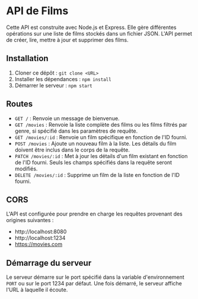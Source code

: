 # API de Films

Cette API est construite avec Node.js et Express. Elle gère différentes opérations sur une liste de films stockés dans un fichier JSON. L'API permet de créer, lire, mettre à jour et supprimer des films.

## Installation

1. Cloner ce dépôt : `git clone <URL>`
2. Installer les dépendances : `npm install`
3. Démarrer le serveur : `npm start`

## Routes

- `GET /` : Renvoie un message de bienvenue.
- `GET /movies` : Renvoie la liste complète des films ou les films filtrés par genre, si spécifié dans les paramètres de requête.
- `GET /movies/:id` : Renvoie un film spécifique en fonction de l'ID fourni.
- `POST /movies` : Ajoute un nouveau film à la liste. Les détails du film doivent être inclus dans le corps de la requête.
- `PATCH /movies/:id` : Met à jour les détails d'un film existant en fonction de l'ID fourni. Seuls les champs spécifiés dans la requête seront modifiés.
- `DELETE /movies/:id` : Supprime un film de la liste en fonction de l'ID fourni.

## CORS

L'API est configurée pour prendre en charge les requêtes provenant des origines suivantes :

- http://localhost:8080
- http://localhost:1234
- https://movies.com

## Démarrage du serveur

Le serveur démarre sur le port spécifié dans la variable d'environnement `PORT` ou sur le port 1234 par défaut. Une fois démarré, le serveur affiche l'URL à laquelle il écoute.
